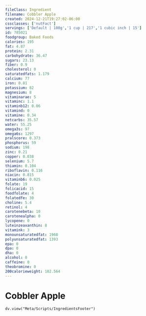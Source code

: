 ```yaml
---
fileClass: Ingredient
filename: Cobbler Apple
created: 2024-12-21T19:27:02-06:00
cssclasses: ['nutFact']
servings: ['Default | 100g','1 cup | 217','1 cubic inch | 15']
id: 785021
foodgroup: Baked Foods
calories: 195
fat: 4.87
protein: 2.31
carbohydrate: 36.47
sugars: 23.13
fiber: 0.9
cholesterol: 0
saturatedfats: 1.179
calcium: 77
iron: 0.81
potassium: 82
magnesium: 8
vitaminarae: 5
vitaminc: 1.1
vitaminb12: 0.06
vitamind: 0
vitamine: 0.34
netcarbs: 35.57
water: 55.25
omega3s: 97
omega6s: 1297
pralscore: 0.373
phosphorus: 59
sodium: 198
zinc: 0.21
copper: 0.038
selenium: 5.7
thiamin: 0.104
riboflavin: 0.116
niacin: 0.815
vitaminb6: 0.025
folate: 19
folicacid: 15
foodfolate: 4
folatedfe: 30
choline: 5.4
retinol: 4
carotenebeta: 10
carotenealpha: 0
lycopene: 0
luteinzeaxanthin: 8
vitamink: 3
monounsaturatedfat: 1968
polyunsaturatedfat: 1393
epa: 0
dpa: 0
dha: 0
alcohol: 0
caffeine: 0
theobromine: 0
200calorieweight: 102.564
---
```


# Cobbler Apple

```dataviewjs
dv.view("Meta/Scripts/IngredientsFooter")
```